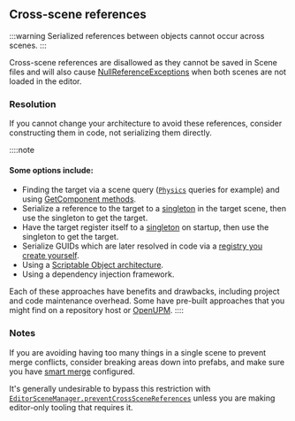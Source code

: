 ## Cross-scene references

:::warning
Serialized references between objects cannot occur across scenes.
:::

Cross-scene references are disallowed as they cannot be saved in Scene files and will also cause [NullReferenceExceptions](../../Runtime%20Exceptions/NullReferenceException.md) when both scenes are not loaded in the editor.

### Resolution
If you cannot change your architecture to avoid these references, consider constructing them in code, not serializing them directly.

::::note
#### Some options include:
- Finding the target via a scene query ([`Physics`](https://docs.unity3d.com/ScriptReference/Physics.html) queries for example) and using [GetComponent methods](GetComponent%20Methods.md).
- Serialize a reference to the target to a [singleton](Singletons.md) in the target scene, then use the singleton to get the target.
- Have the target register itself to a [singleton](Singletons.md) on startup, then use the singleton to get the target.
- Serialize GUIDs which are later resolved in code via a [registry you create yourself](https://blog.unity.com/engine-platform/spotlight-team-best-practices-guid-based-references).
- Using a [Scriptable Object architecture](https://www.youtube.com/watch?v=raQ3iHhE_Kk).
- Using a dependency injection framework.

Each of these approaches have benefits and drawbacks, including project and code maintenance overhead. Some have pre-built approaches that you might find on a repository host or [OpenUPM](https://openupm.com).
::::

### Notes
If you are avoiding having too many things in a single scene to prevent merge conflicts, consider breaking areas down into prefabs, and make sure you have [smart merge](https://docs.unity3d.com/Manual/SmartMerge.html) configured.

It's generally undesirable to bypass this restriction with [`EditorSceneManager.preventCrossSceneReferences`](https://docs.unity3d.com/ScriptReference/SceneManagement.EditorSceneManager-preventCrossSceneReferences.html) unless you are making editor-only tooling that requires it.
